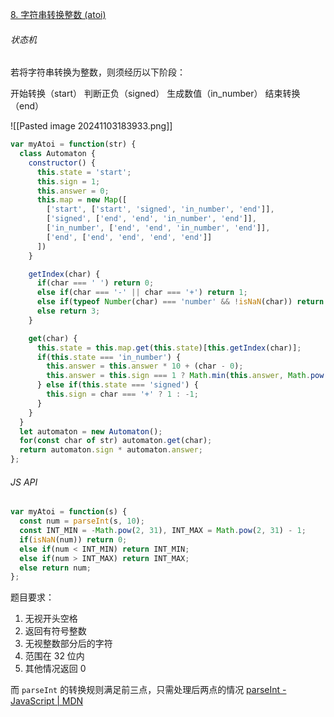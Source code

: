 [8. 字符串转换整数 (atoi)](https://leetcode.cn/problems/string-to-integer-atoi/description/)

###### 状态机

若将字符串转换为整数，则须经历以下阶段：

开始转换（start）
判断正负（signed）
生成数值（in_number）
结束转换（end）

![[Pasted image 20241103183933.png]]

```javascript
var myAtoi = function(str) {
  class Automaton {
    constructor() {
      this.state = 'start';
      this.sign = 1;
      this.answer = 0;
      this.map = new Map([
        ['start', ['start', 'signed', 'in_number', 'end']],
        ['signed', ['end', 'end', 'in_number', 'end']],
        ['in_number', ['end', 'end', 'in_number', 'end']],
        ['end', ['end', 'end', 'end', 'end']]
      ])
    }

    getIndex(char) {
      if(char === ' ') return 0;
      else if(char === '-' || char === '+') return 1;
      else if(typeof Number(char) === 'number' && !isNaN(char)) return 2;
      else return 3;
    }

    get(char) {
      this.state = this.map.get(this.state)[this.getIndex(char)];
      if(this.state === 'in_number') {
        this.answer = this.answer * 10 + (char - 0);
        this.answer = this.sign === 1 ? Math.min(this.answer, Math.pow(2, 31) - 1) : Math.min(this.answer, -Math.pow(-2, 31));
      } else if(this.state === 'signed') {
        this.sign = char === '+' ? 1 : -1;
      }
    }
  }
  let automaton = new Automaton();
  for(const char of str) automaton.get(char);
  return automaton.sign * automaton.answer;
};
```

###### JS API

```javascript
var myAtoi = function(s) {
  const num = parseInt(s, 10);
  const INT_MIN = -Math.pow(2, 31), INT_MAX = Math.pow(2, 31) - 1;
  if(isNaN(num)) return 0;
  else if(num < INT_MIN) return INT_MIN;
  else if(num > INT_MAX) return INT_MAX;
  else return num;
};
```

题目要求：

1. 无视开头空格
2. 返回有符号整数
3. 无视整数部分后的字符
4. 范围在 32 位内
5. 其他情况返回 0

而 `parseInt` 的转换规则满足前三点，只需处理后两点的情况 [parseInt - JavaScript | MDN](https://developer.mozilla.org/zh-CN/docs/Web/JavaScript/Reference/Global_Objects/parseInt)
